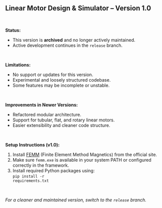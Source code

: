 <h2>Linear Motor Design & Simulator – Version 1.0</h2>
<br>

<b>Status:</b><br>
- This version is <b>archived</b> and no longer actively maintained.<br>
- Active development continues in the <code>release</code> branch.<br>
<br>

<b>Limitations:</b><br>
- No support or updates for this version.<br>
- Experimental and loosely structured codebase.<br>
- Some features may be incomplete or unstable.<br>
<br>

<b>Improvements in Newer Versions:</b><br>
- Refactored modular architecture.<br>
- Support for tubular, flat, and rotary linear motors.<br>
- Easier extensibility and cleaner code structure.<br>
<br>

<b>Setup Instructions (v1.0):</b><br>
1. Install <a href="http://www.femm.info/wiki/HomePage" target="_blank">FEMM</a> (Finite Element Method Magnetics) from the official site.<br>
2. Make sure <code>femm.exe</code> is available in your system PATH or configured correctly in the framework.<br>
3. Install required Python packages using:<br>
<code>pip install -r requirements.txt</code><br>
<br>

<i>For a cleaner and maintained version, switch to the <code>release</code> branch.</i>
